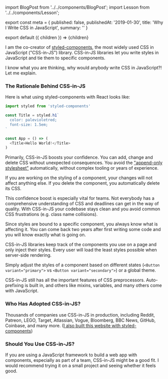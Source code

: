import BlogPost from '../../components/BlogPost';
import Lesson from '../../components/Lesson';

export const meta = {
  published: false,
  publishedAt: '2019-01-30',
  title: 'Why I Write CSS in JavaScript',
  summary: ''
}

export default ({ children }) => <BlogPost meta={meta}>{children}</BlogPost>

I am the co-creator of [styled-components](https://styled-components.com), the most widely used CSS in JavaScript ("CSS-in-JS") library. CSS-in-JS libraries let you write styles in JavaScript and tie them to specific components.

I know what you are thinking, why would anybody write CSS in JavaScript?! Let me explain.

### The Rationale Behind CSS-in-JS

Here is what using styled-components with React looks like:

```js
import styled from 'styled-components'

const Title = styled.h1`
  color: palevioletred;
  font-size: 1.5em;
`

const App = () => (
  <Title>Hello World!</Title>
)
```

Primarily, CSS-in-JS boosts your confidence. You can add, change and delete CSS without unexpected consequences. You avoid the ["append-only stylesheet"](https://css-tricks.com/oh-no-stylesheet-grows-grows-grows-append-stylesheet-problem/) automatically, without complex tooling or years of experience.

If you are working on the styling of a component, your changes will not affect anything else. If you delete the component, you automatically delete its CSS.

<Lesson
  title="Confidence"
  body="Add, change and delete CSS without unexpected consequences."
/>

This confidence boost is especially vital for teams. Not everybody has a comprehensive understanding of CSS and deadlines can get in the way of quality. With CSS-in-JS your codebase stays clean and you avoid common CSS frustrations (e.g. class name collisions).

<Lesson
  title="Better Teamwork"
  body="Keep your codebase clean and avoid common bugs, no matter the experience level of the team members."
/>

Since styles are bound to a specific component, you always know what is affecting it. You can come back two years after first writing some code and you will know exactly what is going on.

<Lesson
  title="Painless maintenance"
  body="Never go on a hunt for that one CSS declaration breaking your component ever again."
/>

CSS-in-JS libraries keep track of the components you use on a page and only inject their styles. Every user will load the least styles possible when server-side rendering.

<Lesson
  title="Fast first paint"
  body="Automatically extract the critical CSS and send the least amount of code possible from the server."
/>

Simply adjust the styles of a component based on different states (`<Button variant="primary">` vs `<Button variant="secondary">`) or a global theme.

<Lesson
  title="Simple dynamic styling"
  body="Style your components with a global theme. Never concatenate classnames again."
/>

CSS-in-JS still has all the important features of CSS preprocessors. Auto-prefixing is built in, and others like mixins, variables, and many others come with JavaScript.

### Who Has Adopted CSS-in-JS?

Thousands of companies use CSS-in-JS in production, including Reddit, Patreon, LEGO, Target, Atlassian, Vogue, Bloomberg, BBC News, GitHub, Coinbase, and many more. ([I also built this website with styled-components](https://github.com/mxstbr/mxstbr.com))

### Should You Use CSS-in-JS?

If you are using a JavaScript framework to build a web app with components, especially as part of a team, CSS-in-JS might be a good fit. I would recommend trying it on a small project and seeing whether it feels good.
